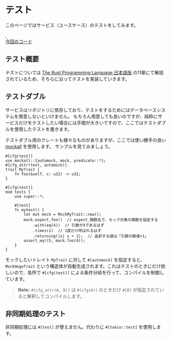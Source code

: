 # テスト

このページではサービス（ユースケース）のテストをしてみます。

<a class="source" href="https://github.com/tkzwhr/rustwi/compare/6...7?diff=split" target="_blank" rel="noopener noreferrer">
    <div class="icon">&nbsp;</div>
    <span>今回のコード</span>
</a>

## テスト概要

テストについては [The Rust Programming Language 日本語版](https://doc.rust-jp.rs/book-ja/ch11-00-testing.html) の11章にて解説されているため、そちらに沿ってテストを実装していきます。

## テストダブル

サービスはリポジトリに依存しており、テストをするためにはデータベースシステムを用意しないといけません。 もちろん用意しても良いのですが、純粋にサービスだけをテストしたい場合には手間が大きいですので、ここではテストダブルを使用したテストを書きます。

テストダブル用のクレートも様々なものがありますが、ここでは使い勝手の良い [mockall](https://github.com/asomers/mockall) を使用します。 サンプルを見てみましょう。

```rust,ignore
#[cfg(test)]
use mockall::{automock, mock, predicate::*};
#[cfg_attr(test, automock)]
trait MyTrait {
    fn foo(&self, x: u32) -> u32;
}

#[cfg(test)]
mod tests {
    use super::*;

    #[test]
    fn mytest() {
        let mut mock = MockMyTrait::new();
        mock.expect_foo()  // expect_関数名で、モック対象の関数を指定する
            .with(eq(4))  // 引数が4であるはず
            .times(1)  // 1度だけ呼ばれるはず
            .returning(|x| x + 1);  // 返却する値は「引数の数値+1」
        assert_eq!(5, mock.foo(4));
    }
}
```

モックしたいトレイト `MyTrait` に対して `#[automock]` を指定すると、 `MockHogeTrait` という構造体が自動生成されます。これはテストのときにだけ欲しいので、各所で `#[cfg(test)]` による条件分岐を行って、コンパイルを制御しています。

> **Note:** `#[cfg_attr(A, B)]` は `#[cfg(A)]` のときだけ `#[B]` が指定されていると解釈してコンパイルします。

## 非同期処理のテスト

非同期処理には `#[test]` が使えません。代わりに `#[tokio::test]` を使用します。
